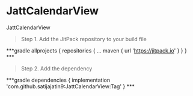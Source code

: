 # JattCalendarView
JattCalendarView

>Step 1. Add the JitPack repository to your build file

***gradle
allprojects {
		repositories {
			...
			maven { url 'https://jitpack.io' }
		}
	}
	***
  
  >Step 2. Add the dependency
  
  ***gradle
dependencies {
	        implementation 'com.github.satijajatin9:JattCalendarView:Tag'
	}
	***
